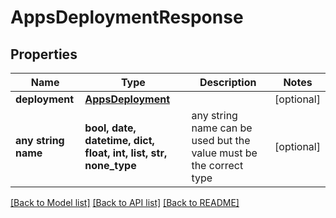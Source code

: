 # AppsDeploymentResponse


## Properties
Name | Type | Description | Notes
------------ | ------------- | ------------- | -------------
**deployment** | [**AppsDeployment**](AppsDeployment.md) |  | [optional] 
**any string name** | **bool, date, datetime, dict, float, int, list, str, none_type** | any string name can be used but the value must be the correct type | [optional]

[[Back to Model list]](../README.md#documentation-for-models) [[Back to API list]](../README.md#documentation-for-api-endpoints) [[Back to README]](../README.md)


